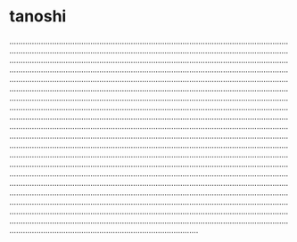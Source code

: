 # tanoshi

....................................................................................................................................................................................................................................................................................................................................................................................................................................................................................................................................................................................................................................................................................................................................................................................................................................................................................................................................................................................................................................................................................................................................................................................................................................................................................................................................................................................................................................................................................................................................................................................................................................................................................................................................................................................................................................................................................................................................................................................................................................................................................................................................................................................................................................................................................................................................................................................................................................................................................................................................................................................................................................................................